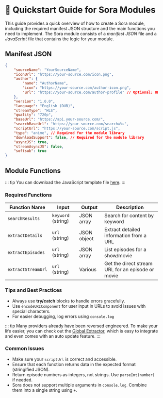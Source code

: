 # 🚀 Quickstart Guide for Sora Modules

This guide provides a quick overview of how to create a Sora module, including the required manifest JSON structure and the main functions you need to implement.
The Sora module consists of a *manifest JSON* file and a *JavaScript* file that contains the logic for your module.

## Manifest JSON

```json
{
    "sourceName": "YourSourceName",
    "iconUrl": "https://your-source.com/icon.png",
    "author": {
        "name": "AuthorName",
        "icon": "https://your-source.com/author-icon.png",
        "url": "https://your-source.com/author-profile" // Optional: URL to the author's profile
    },
    "version": "1.0.0",
    "language": "English (DUB)",
    "streamType": "HLS",
    "quality": "720p",
    "baseUrl": "https://api.your-source.com/",
    "searchBaseUrl": "https://your-source.com/search=%s",
    "scriptUrl": "https://your-source.com/script.js",
    "type": "anime", // Required for the module library
    "downloadSupport": false, // Required for the module library
    "asyncJS": true,
    "streamAsyncJS": false,
    "softsub": true
}
```

## Module Functions

::: tip
You can download the JavaScript template file [here](https://sora.jm26.net/docs/assets/module-template.js).
:::

### Required Functions

| Function Name               | Input                | Output         | Description                                       |
|-----------------------------|--------------------- |--------------- |---------------------------------------------------|
| `searchResults`             | `keyword` (string)   | JSON array     | Search for content by keyword                     |
| `extractDetails`            | `url` (string)       | JSON object    | Extract detailed information from a URL           |
| `extractEpisodes`           | `url` (string)       | JSON array     | List episodes for a show/movie                    |
| `extractStreamUrl`          | `url` (string)       | Various        | Get the direct stream URL for an episode or movie |


### Tips and Best Practices

- Always use **try/catch** blocks to handle errors gracefully.
- Use `encodeURIComponent` for user input in URLs to avoid issues with special characters.
- For easier debugging, log errors using `console.log`

::: tip
Many providers already have been reversed engineered. To make your life easier, you can check out the [Global Extractor](https://github.com/JMcrafter26/sora-global-extractor), which is easy to integrate and even comes with an auto update feature.
:::

### Common Issues

- Make sure your `scriptUrl` is correct and accessible.
- Ensure that each function returns data in the expected format (stringified JSON).
- Return episode numbers as integers, not strings. Use `parseInt(number)` if needed.
- Sora does not support multiple arguments in `console.log`. Combine them into a single string using `+`.